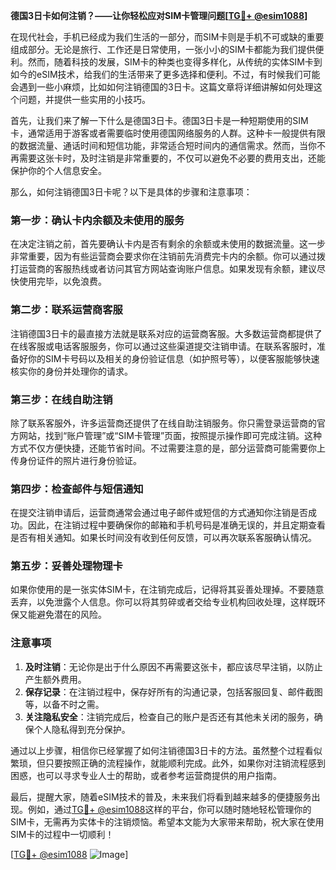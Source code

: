 **德国3日卡如何注销？——让你轻松应对SIM卡管理问题[[TG💪+ @esim1088](https://t.me/s/esim1088)]**

在现代社会，手机已经成为我们生活的一部分，而SIM卡则是手机不可或缺的重要组成部分。无论是旅行、工作还是日常使用，一张小小的SIM卡都能为我们提供便利。然而，随着科技的发展，SIM卡的种类也变得多样化，从传统的实体SIM卡到如今的eSIM技术，给我们的生活带来了更多选择和便利。不过，有时候我们可能会遇到一些小麻烦，比如如何注销德国的3日卡。这篇文章将详细讲解如何处理这个问题，并提供一些实用的小技巧。

首先，让我们来了解一下什么是德国3日卡。德国3日卡是一种短期使用的SIM卡，通常适用于游客或者需要临时使用德国网络服务的人群。这种卡一般提供有限的数据流量、通话时间和短信功能，非常适合短时间内的通信需求。然而，当你不再需要这张卡时，及时注销是非常重要的，不仅可以避免不必要的费用支出，还能保护你的个人信息安全。

那么，如何注销德国3日卡呢？以下是具体的步骤和注意事项：

### **第一步：确认卡内余额及未使用的服务**
在决定注销之前，首先要确认卡内是否有剩余的余额或未使用的数据流量。这一步非常重要，因为有些运营商会要求你在注销前先消费完卡内的余额。你可以通过拨打运营商的客服热线或者访问其官方网站查询账户信息。如果发现有余额，建议尽快使用完毕，以免浪费。

### **第二步：联系运营商客服**
注销德国3日卡的最直接方法就是联系对应的运营商客服。大多数运营商都提供了在线客服或电话客服服务，你可以通过这些渠道提交注销申请。在联系客服时，准备好你的SIM卡号码以及相关的身份验证信息（如护照号等），以便客服能够快速核实你的身份并处理你的请求。

### **第三步：在线自助注销**
除了联系客服外，许多运营商还提供了在线自助注销服务。你只需登录运营商的官方网站，找到“账户管理”或“SIM卡管理”页面，按照提示操作即可完成注销。这种方式不仅方便快捷，还能节省时间。不过需要注意的是，部分运营商可能需要你上传身份证件的照片进行身份验证。

### **第四步：检查邮件与短信通知**
在提交注销申请后，运营商通常会通过电子邮件或短信的方式通知你注销是否成功。因此，在注销过程中要确保你的邮箱和手机号码是准确无误的，并且定期查看是否有相关通知。如果长时间没有收到任何反馈，可以再次联系客服确认情况。

### **第五步：妥善处理物理卡**
如果你使用的是一张实体SIM卡，在注销完成后，记得将其妥善处理掉。不要随意丢弃，以免泄露个人信息。你可以将其剪碎或者交给专业机构回收处理，这样既环保又能避免潜在的风险。

### **注意事项**
1. **及时注销**：无论你是出于什么原因不再需要这张卡，都应该尽早注销，以防止产生额外费用。
2. **保存记录**：在注销过程中，保存好所有的沟通记录，包括客服回复、邮件截图等，以备不时之需。
3. **关注隐私安全**：注销完成后，检查自己的账户是否还有其他未关闭的服务，确保个人隐私得到充分保护。

通过以上步骤，相信你已经掌握了如何注销德国3日卡的方法。虽然整个过程看似繁琐，但只要按照正确的流程操作，就能顺利完成。此外，如果你对注销流程感到困惑，也可以寻求专业人士的帮助，或者参考运营商提供的用户指南。

最后，提醒大家，随着eSIM技术的普及，未来我们将看到越来越多的便捷服务出现。例如，通过[TG💪+ @esim1088](https://t.me/s/esim1088)这样的平台，你可以随时随地轻松管理你的SIM卡，无需再为实体卡的注销烦恼。希望本文能为大家带来帮助，祝大家在使用SIM卡的过程中一切顺利！

[[TG💪+ @esim1088](https://t.me/s/esim1088) ![Image](https://i.postimg.cc/4NQfJmqS/Snipaste-2025-05-13-00-14-12.png)]